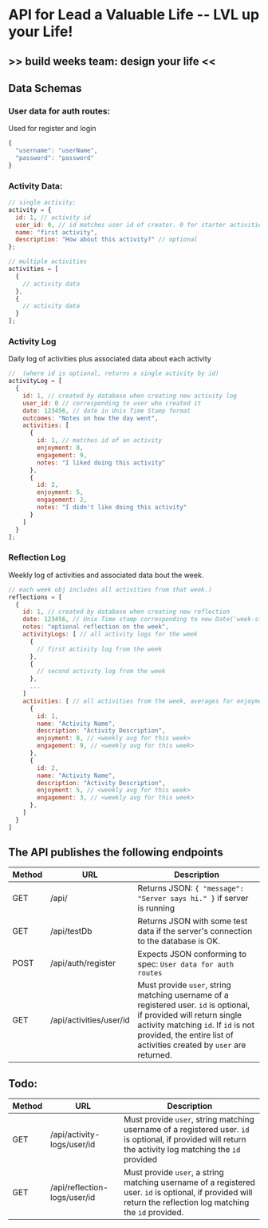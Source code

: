 # API for Lead a Valuable Life -- LVL up your Life!

## >> build weeks team: **design your life** <<

## **Data Schemas**

### **User data for auth routes**:

Used for register and login

```js
{
  "username": "userName",
  "password": "password"
}
```

### **Activity Data**:

```js
// single activity:
activity = {
  id: 1, // activity id
  user_id: 0, // id matches user id of creator. 0 for starter activities (available to anyone)
  name: "first activity",
  description: "How about this activity?" // optional
};

// multiple activities
activities = [
  {
    // activity data
  },
  {
    // activity data
  }
];
```

### **Activity Log**

Daily log of activities plus associated data about each activity

```js
//  (where id is optional, returns a single activity by id)
activityLog = [
  {
    id: 1, // created by database when creating new activity log
    user_id: 0 // corresponding to user who created it
    date: 123456, // date in Unix Time Stamp format
    outcomes: "Notes on how the day went",
    activities: [
      {
        id: 1, // matches id of an activity
        enjoyment: 8,
        engagement: 9,
        notes: "I liked doing this activity"
      },
      {
        id: 2,
        enjoyment: 5,
        engagement: 2,
        notes: "I didn't like doing this activity"
      }
    ]
  }
];
```

### **Reflection Log**

Weekly log of activities and associated data bout the week.

```js
// each week obj includes all activities from that week.)
reflections = [
  {
    id: 1, // created by database when creating new reflection
    date: 123456, // Unix Time stamp corresponding to new Date('week-starting sunday date')
    notes: "optional reflection on the week",
    activityLogs: [ // all activity logs for the week
      {
        // first activity log from the week
      },
      {
        // second activity log from the week
      },
      ...
    ]
    activities: [ // all activities from the week, averages for enjoyment and engagement
      {
        id: 1,
        name: "Activity Name",
        description: "Activity Description",
        enjoyment: 8, // <weekly avg for this week>
        engagement: 9, // <weekly avg for this week>
      },
      {
        id: 2,
        name: "Activity Name",
        description: "Activity Description",
        enjoyment: 5, // <weekly avg for this week>
        engagement: 3, // <weekly avg for this week>
      },
    ]
  }
]
```

## The API publishes the following endpoints

| Method | URL                     | Description                                                                                                                                                                                                                         |
| ------ | ----------------------- | ----------------------------------------------------------------------------------------------------------------------------------------------------------------------------------------------------------------------------------- |
| GET    | /api/                   | Returns JSON: `{ "message": "Server says hi." }` if server is running                                                                                                                                                               |
| GET    | /api/testDb             | Returns JSON with some test data if the server's connection to the database is OK.                                                                                                                                                  |
| POST   | /api/auth/register      | Expects JSON conforming to spec: `User data for auth routes`                                                                                                                                                                        |
| GET    | /api/activities/user/id | Must provide `user`, string matching username of a registered user. `id` is optional, if provided will return single activity matching `id`. If `id` is not provided, the entire list of activities created by `user` are returned. |

## Todo:

| Method | URL                          | Description                                                                                                                                                    |
| ------ | ---------------------------- | -------------------------------------------------------------------------------------------------------------------------------------------------------------- |
| GET    | /api/activity-logs/user/id   | Must provide `user`, string matching username of a registered user. `id` is optional, if provided will return the activity log matching the `id` provided      |
| GET    | /api/reflection-logs/user/id | Must provide `user`, a string matching username of a registered user. `id` is optional, if provided will return the reflection log matching the `id` provided. |
